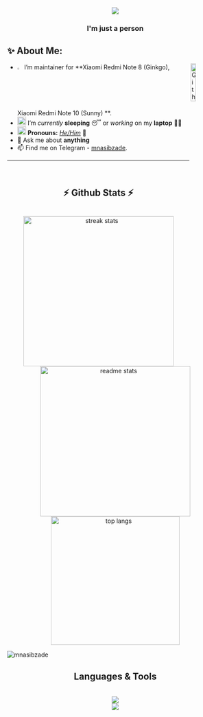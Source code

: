 <h1 align="center">
    <img src="https://readme-typing-svg.herokuapp.com/?font=Righteous&size=35&center=true&vCenter=true&width=500&height=70&duration=4000&lines=Hi+There!+👋;+I'm+Hirokixd!;" />
</h1>

<h3 align="center">I'm just a person</h3>

## ✨ About Me:
<img width="15%" align="right" alt="Github Image" src="https://media.giphy.com/media/iIGT8Y1rOYhBpdHh1C/giphy.gif" />

-  <img width="2.5%" alt="GIF" src="https://github.com/TheDudeThatCode/TheDudeThatCode/blob/master/Assets/Developer.gif"  />  I’m maintainer for  **Xiaomi Redmi Note 8 (Ginkgo), Xiaomi Redmi Note 10 (Sunny) **. <br>
- <img alt="GIF" src="https://github.com/TheDudeThatCode/TheDudeThatCode/blob/master/Assets/wave.gif" width="20px" /> I’m *currently* **sleeping** 😴 or *working* on my **laptop** 👨‍💻
- <img alt="GIF" src="https://github.com/TheDudeThatCode/TheDudeThatCode/blob/master/Assets/powerup.gif" width="20px" /> **Pronouns:** [*He/Him*](https://pronoun.is/he) 🧔
- 💬 Ask me about **anything**
- 📫 Find me on Telegram - [mnasibzade](https://t.me/mnasibzade).

<hr>

<br/>

<h2 align="center">⚡ Github Stats ⚡</h2>
<br>
<div align=center>
  <img width=350 src="https://github-readme-streak-stats-salesp07.vercel.app/?user=mnasibzade&count_private=true&theme=react&border_radius=10" alt="streak stats"/>
  <img width=350 src="https://github-readme-stats-salesp07.vercel.app/api?username=mnasibzade&count_private=true&show_icons=true&theme=react&rank_icon=github&border_radius=10" alt="readme stats" />
  <br/>
  <img width=300 align="center" src="https://github-readme-stats-salesp07.vercel.app/api/top-langs/?username=mnasibzade&hide=HTML&langs_count=8&layout=compact&theme=react&border_radius=10&size_weight=0.5&count_weight=0.5&exclude_repo=github-readme-stats" alt="top langs" />
  <p align="left"> <img src="https://komarev.com/ghpvc/?username=mnasibzade&label=Profile%20views&color=0e75b6&style=flat" alt="mnasibzade" /> </p>
</div>

<h2 align="center">Languages & Tools</h2>
<br/>
<div align="center">
    <img src="https://skillicons.dev/icons?i=html,css,js,bun,react,nextjs,tailwind,bootstrap,vscode,git" /> <br>
    <img src="https://skillicons.dev/icons?i=androidstudio,java,kotlin,figma,linux,mysql,bash,vim" />
</div>
